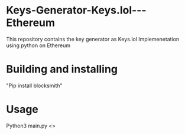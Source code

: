 # Keys-Generator-Keys.lol---Ethereum
This repository contains the key generator as Keys.lol Implemenetation using python on Ethereum

# Building and installing
"Pip install blocksmith"

# Usage
Python3 main.py <<pagenumber>> 
